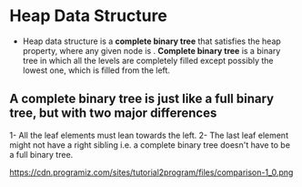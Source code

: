 # Heap Data Structure
- Heap data structure is a **complete binary tree** that satisfies the heap property, where any given node is
. **Complete binary tree** is a binary tree in which all the levels are completely filled except possibly the lowest one, which is filled from the left.
## A complete binary tree is just like a full binary tree, but with two major differences

1- All the leaf elements must lean towards the left.
2- The last leaf element might not have a right sibling i.e. a complete binary tree doesn't have to be a full binary tree.

https://cdn.programiz.com/sites/tutorial2program/files/comparison-1_0.png
